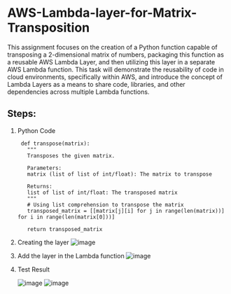 # AWS-Lambda-layer-for-Matrix-Transposition

This assignment focuses on the creation of a Python function capable of transposing a 2-dimensional matrix of numbers, packaging this function as a reusable AWS Lambda Layer, and then utilizing this layer in a separate AWS Lambda function. This task will demonstrate the reusability of code in cloud environments, specifically within AWS, and introduce the concept of Lambda Layers as a means to share code, libraries, and other dependencies across multiple Lambda functions.

## Steps:

1. Python Code
   ```
    def transpose(matrix):
      """
      Transposes the given matrix.
  
      Parameters:
      matrix (list of list of int/float): The matrix to transpose
  
      Returns:
      list of list of int/float: The transposed matrix
      """
      # Using list comprehension to transpose the matrix
      transposed_matrix = [[matrix[j][i] for j in range(len(matrix))] for i in range(len(matrix[0]))]
      
      return transposed_matrix
   ```

2. Creating the layer
   ![image](https://github.com/RITS98/AWS-Lambda-layer-for-Matrix-Transposition/assets/51791113/76458ea8-73a1-4eb7-9005-e0e18a24c37f)

3. Add the layer in the Lambda function
   ![image](https://github.com/RITS98/AWS-Lambda-layer-for-Matrix-Transposition/assets/51791113/3e3a467c-724d-42d3-8fb6-13d5a5c6136c)

4. Test Result
   
   ![image](https://github.com/RITS98/AWS-Lambda-layer-for-Matrix-Transposition/assets/51791113/8985a234-190f-4201-a657-1721c69e6732)
   ![image](https://github.com/RITS98/AWS-Lambda-layer-for-Matrix-Transposition/assets/51791113/4fbf9ec6-cb1e-4f81-b25f-cfe68a259a51)


